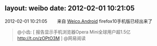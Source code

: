 layout: weibo
date: 2012-02-01 10:21:05
---
<meta name="referrer" content="no-referrer" />

2012-02-01 10:21:05  &nbsp;&nbsp;&nbsp;&nbsp;&nbsp;&nbsp; 来自 <a href="http://app.weibo.com/t/feed/l4RWD" rel="nofollow">Weico.Android</a>
firefox10手机版已经出来了
>  @小齿: [ 报告显示手机浏览器Opera Mini全球用户超1.5亿 http://t.cn/zOPtO3M ] @网易阅读 ​​​
